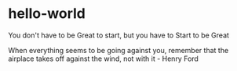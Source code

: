 # hello-world
You don't have to be Great to start, but you have to Start to be Great

When everything seems to be going against you, remember that the airplace takes off against the wind, not with it - Henry Ford

